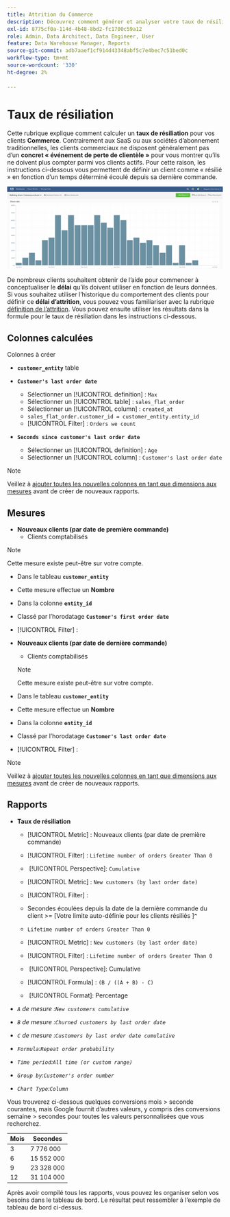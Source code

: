 ```yaml
---
title: Attrition du Commerce
description: Découvrez comment générer et analyser votre taux de résiliation Commerce.
exl-id: 8775cf0a-114d-4b48-8bd2-fc1700c59a12
role: Admin, Data Architect, Data Engineer, User
feature: Data Warehouse Manager, Reports
source-git-commit: adb7aaef1cf914d43348abf5c7e4bec7c51bed0c
workflow-type: tm+mt
source-wordcount: '330'
ht-degree: 2%

---
```


# Taux de résiliation

Cette rubrique explique comment calculer un **taux de résiliation** pour vos clients **Commerce**. Contrairement aux SaaS ou aux sociétés d’abonnement traditionnelles, les clients commerciaux ne disposent généralement pas d’un **concret « événement de perte de clientèle »** pour vous montrer qu’ils ne doivent plus compter parmi vos clients actifs. Pour cette raison, les instructions ci-dessous vous permettent de définir un client comme « résilié » en fonction d’un temps déterminé écoulé depuis sa dernière commande.

![](../../assets/Churn_rate_image.png)

De nombreux clients souhaitent obtenir de l’aide pour commencer à conceptualiser le **délai** qu’ils doivent utiliser en fonction de leurs données. Si vous souhaitez utiliser l’historique du comportement des clients pour définir ce **délai d’attrition**, vous pouvez vous familiariser avec la rubrique [définition de l’attrition](../analysis/define-cust-churn.md). Vous pouvez ensuite utiliser les résultats dans la formule pour le taux de résiliation dans les instructions ci-dessous.

## Colonnes calculées

Colonnes à créer

* **`customer_entity`** table
* **`Customer's last order date`**
   * Sélectionner un [!UICONTROL definition] : `Max`
   * Sélectionner un [!UICONTROL table] : `sales_flat_order`
   * Sélectionner un [!UICONTROL column] : `created_at`
   * `sales_flat_order.customer_id = customer_entity.entity_id`
   * [!UICONTROL Filter] : `Orders we count`

* **`Seconds since customer's last order date`**
   * Sélectionner un [!UICONTROL definition] : `Age`
   * Sélectionner un [!UICONTROL column] : `Customer's last order date`

>[!NOTE]
>
>Veillez à [ajouter toutes les nouvelles colonnes en tant que dimensions aux mesures](../data-warehouse-mgr/manage-data-dimensions-metrics.md) avant de créer de nouveaux rapports.

## Mesures

* **Nouveaux clients (par date de première commande)**
   * Clients comptabilisés

>[!NOTE]
>
>Cette mesure existe peut-être sur votre compte.

* Dans le tableau **`customer_entity`**
* Cette mesure effectue un **Nombre**
* Dans la colonne **`entity_id`**
* Classé par l’horodatage **`Customer's first order date`**
* [!UICONTROL Filter] :

* **Nouveaux clients (par date de dernière commande)**
   * Clients comptabilisés

  >[!NOTE]
  >
  >Cette mesure existe peut-être sur votre compte.

* Dans le tableau **`customer_entity`**
* Cette mesure effectue un **Nombre**
* Dans la colonne **`entity_id`**
* Classé par l’horodatage **`Customer's last order date`**
* [!UICONTROL Filter] :

>[!NOTE]
>
>Veillez à [ajouter toutes les nouvelles colonnes en tant que dimensions aux mesures](../data-warehouse-mgr/manage-data-dimensions-metrics.md) avant de créer de nouveaux rapports.

## Rapports

* **Taux de résiliation**
   * [!UICONTROL Metric] : Nouveaux clients (par date de première commande)
   * [!UICONTROL Filter] : `Lifetime number of orders Greater Than 0`
   * &#x200B;
     [!UICONTROL Perspective]: `Cumulative`
   * [!UICONTROL Metric] : `New customers (by last order date)`
   * [!UICONTROL Filter] :
   * Secondes écoulées depuis la date de la dernière commande du client >= [Votre limite auto-définie pour les clients résiliés ]&#x200B;**`^`**
   * `Lifetime number of orders Greater Than 0`

   * [!UICONTROL Metric] : `New customers (by last order date)`
   * [!UICONTROL Filter] : `Lifetime number of orders Greater Than 0`
   * &#x200B;
     [!UICONTROL Perspective]: Cumulative
   * [!UICONTROL Formula] : `(B / ((A + B) - C)`
   * &#x200B;
     [!UICONTROL Format]: Percentage

* *`A` de mesure :`New customers cumulative`*
* *`B` de mesure :`Churned customers by last order date`*
* *`C` de mesure :`Customers by last order date cumulative`*
* *`Formula`:`Repeat order probability`*
* *`Time period`:`All time (or custom range)`*
* *`Group by`:`Customer's order number`*
* *`Chart Type`:`Column`*

Vous trouverez ci-dessous quelques conversions mois > seconde courantes, mais Google fournit d’autres valeurs, y compris des conversions semaine > secondes pour toutes les valeurs personnalisées que vous recherchez.

| **Mois** | **Secondes** |
|---|---|
| 3 | 7 776 000 |
| 6 | 15 552 000 |
| 9 | 23 328 000 |
| 12 | 31 104 000 |

Après avoir compilé tous les rapports, vous pouvez les organiser selon vos besoins dans le tableau de bord. Le résultat peut ressembler à l’exemple de tableau de bord ci-dessus.
